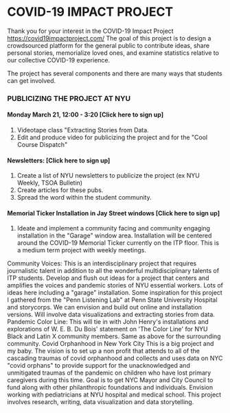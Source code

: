 # COVID-19 IMPACT PROJECT
Thank you for your interest in the COVID-19 Impact Project https://covid19impactproject.com/  The goal of this project is to design a crowdsourced platform for the general public to contribute ideas, share personal stories, memorialize loved ones, and examine statistics relative to our collective COVID-19 experience.  

The project has several components and there are many ways that students can get involved.

### PUBLICIZING THE PROJECT AT NYU
#### **Monday March 21, 12:00 - 3:20**  [Click here to sign up]
1. Videotape class "Extracting Stories from Data.
2. Edit and produce video for publicizing the project and for the "Cool Course Dispatch"

#### **Newsletters:**  [Click here to sign up]

1. Create a list of NYU newsletters to publicize the project (ex NYU Weekly, TSOA Bulletin)
2. Create articles for these pubs.
3. Spread the word within the student community.

#### **Memorial Ticker Installation in Jay Street windows**  [Click here to sign up]

1. Ideate and implement a community facing and community engaging installation in the "Garage" window area. Installation will be centered around the COVID-19 Memorial Ticker currently on the ITP floor. This is a medium term project with weekly meetings.

Community Voices: This is an interdisciplinary project that requires journalistic talent in addition to all the wonderful multidisciplinary talents of ITP students. 
Develop and flush out ideas for a project that centers and amplifies the voices and pandemic stories of NYU essential workers.  Lots of ideas here including a "garage" installation. Some inspiration for this project I gathered from the "Penn Listening Lab" at Penn State University Hospital and storycorps.  We can envision and build out online and installation versions. Will involve data visualizations and extracting stories from data.
Pandemic Color Line: This will tie in with John Henry's installations and explorations of W. E. B. Du Bois' statement on 'The Color Line' for NYU Black and Latin X community members. 
Same as above for the surrounding community.
Covid Orphanhood in New York City
This is a big project and my baby.  The vision is to set up a non profit that attends to all of the cascading traumas of covid orphanhood and collects and uses data on NYC "covid orphans" to provide support for the unacknowledged and unmitigated traumas of the pandemic on children who have lost primary caregivers during this time.  Goal is to get NYC Mayor and City Council to fund along with other philanthropic foundations and individuals. Envision working with pediatricians at NYU hospital and medical school. This project involves research, writing, data visualization and data storytelling.